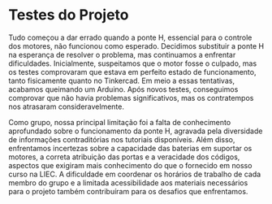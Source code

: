 # Testes do Projeto

Tudo começou a dar errado quando a ponte H, essencial para o controle dos motores, não funcionou como esperado. Decidimos substituir a ponte H na esperança de resolver o problema, mas continuamos a enfrentar dificuldades. Inicialmente, suspeitamos que o motor fosse o culpado, mas os testes comprovaram que estava em perfeito estado de funcionamento, tanto fisicamente quanto no Tinkercad. Em meio a essas tentativas, acabamos queimando um Arduino. Após novos testes, conseguimos comprovar que não havia problemas significativos, mas os contratempos nos atrasaram consideravelmente.

Como grupo, nossa principal limitação foi a falta de conhecimento aprofundado sobre o funcionamento da ponte H, agravada pela diversidade de informações contraditórias nos tutoriais disponíveis. Além disso, enfrentamos incertezas sobre a capacidade das baterias em suportar os motores, a correta atribuição das portas e a veracidade dos códigos, aspectos que exigiram mais conhecimento do que o fornecido em nosso curso na LIEC. A dificuldade em coordenar os horários de trabalho de cada membro do grupo e a limitada acessibilidade aos materiais necessários para o projeto também contribuíram para os desafios que enfrentamos.
